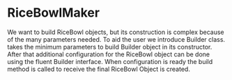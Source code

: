 # RiceBowlMaker
We want to build RiceBowl objects, but its construction is complex because of the many parameters needed. To aid the user we introduce Builder class. takes the minimum parameters to build Builder object in its constructor. After that additional configuration for the RiceBowl object can be done using the fluent Builder interface. When configuration is ready the build method is called to receive the final RiceBowl Object is created.
